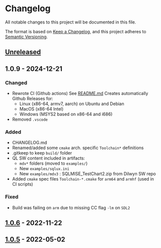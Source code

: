 # Changelog

All notable changes to this project will be documented in this file.

The format is based on [Keep a Changelog](https://keepachangelog.com/en/1.0.0/), and this project adheres to [Semantic Versioning](https://semver.org/spec/v2.0.0.html).

## [Unreleased]

## 1.0.9 - 2024-12-21
### Changed
- Rewrote CI (Github actions)
  See [README.md](README.md#releases-anchor)
  Creates automatically Github Releases for:
  - Linux (x86-64, armv7, aarch) on Ubuntu and Debian
  - MacOS (x86-64 Intel)
  - Windows (MSYS2 based on x86-64 and i686)
- Removed `.vscode`

### Added
- CHANGELOG.md
- Renamed/added some `cmake` arch. specific `Toolchain*` definitions
- .gitkeep to keep `build/` folder
- QL SW content included in artifacts:
  - `mdv*` folders (moved to `examples/`)
  - New `examples/sqlux.ini`
  - New `examples/mdv3` : SQLMISE_TestChart2.zip from Dilwyn SW repo
- Added `cmake` spec files `Toolchain-*.cmake` for `arm64` and `armhf` (used in CI scripts)

### Fixed
- Build was failing on `arm` due to missing CC flag `-lm` on `SDL2`

## [1.0.6] - 2022-11-22

## [1.0.5] - 2022-05-02

[Unreleased]: https://github.com/SinclairQL/sQLux/
[1.0.6]: https://github.com/SinclairQL/sQLux/compare/v1.0.5...v1.0.6
[1.0.5]: https://github.com/SinclairQL/sQLux/releases/tag/v1.0.5
